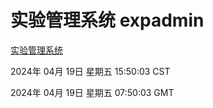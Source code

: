# 实验管理系统 expadmin
[实验管理系统](http://219.139.199.45:56808/expadmin-782313d2-e1b1-4ea7-932e-3a55e6a1a4d0/)

2024年 04月 19日 星期五 15:50:03 CST

2024年 04月 19日 星期五 07:50:03 GMT
